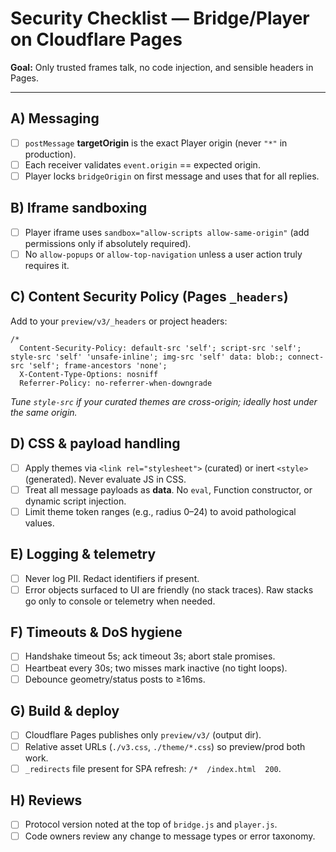 # Security Checklist — Bridge/Player on Cloudflare Pages

**Goal:** Only trusted frames talk, no code injection, and sensible headers in Pages.

---

## A) Messaging
- [ ] `postMessage` **targetOrigin** is the exact Player origin (never `"*"` in production).
- [ ] Each receiver validates `event.origin` == expected origin.
- [ ] Player locks `bridgeOrigin` on first message and uses that for all replies.

## B) Iframe sandboxing
- [ ] Player iframe uses `sandbox="allow-scripts allow-same-origin"` (add permissions only if absolutely required).
- [ ] No `allow-popups` or `allow-top-navigation` unless a user action truly requires it.

## C) Content Security Policy (Pages `_headers`)
Add to your `preview/v3/_headers` or project headers:
```
/*
  Content-Security-Policy: default-src 'self'; script-src 'self'; style-src 'self' 'unsafe-inline'; img-src 'self' data: blob:; connect-src 'self'; frame-ancestors 'none';
  X-Content-Type-Options: nosniff
  Referrer-Policy: no-referrer-when-downgrade
```
_Tune `style-src` if your curated themes are cross-origin; ideally host under the same origin._

## D) CSS & payload handling
- [ ] Apply themes via `<link rel="stylesheet">` (curated) or inert `<style>` (generated). Never evaluate JS in CSS.
- [ ] Treat all message payloads as **data**. No `eval`, Function constructor, or dynamic script injection.
- [ ] Limit theme token ranges (e.g., radius 0–24) to avoid pathological values.

## E) Logging & telemetry
- [ ] Never log PII. Redact identifiers if present.
- [ ] Error objects surfaced to UI are friendly (no stack traces). Raw stacks go only to console or telemetry when needed.

## F) Timeouts & DoS hygiene
- [ ] Handshake timeout 5s; ack timeout 3s; abort stale promises.
- [ ] Heartbeat every 30s; two misses mark inactive (no tight loops).
- [ ] Debounce geometry/status posts to ≥16ms.

## G) Build & deploy
- [ ] Cloudflare Pages publishes only `preview/v3/` (output dir).
- [ ] Relative asset URLs (`./v3.css`, `./theme/*.css`) so preview/prod both work.
- [ ] `_redirects` file present for SPA refresh: `/*  /index.html  200`.

## H) Reviews
- [ ] Protocol version noted at the top of `bridge.js` and `player.js`.
- [ ] Code owners review any change to message types or error taxonomy.
